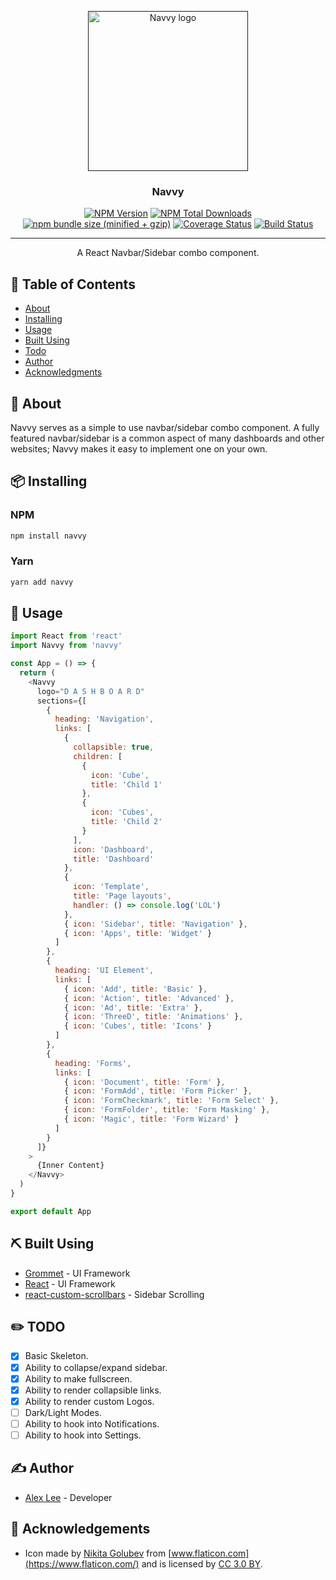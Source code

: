 <p align="center">
  <a href="" rel="noopener">
 <img width=256px height=256px src="https://github.com/alexlee-dev/navvy/raw/master/navvy.png" alt="Navvy logo"></a>
</p>

<h3 align="center">Navvy</h3>

<div align="center">

[![NPM Version][npm-image]][npm-url] [![NPM Total Downloads][npm-downloads]][npm-url] [![npm bundle size (minified + gzip)][size-image]][npm-url] [![Coverage Status](https://coveralls.io/repos/github/alexlee-dev/navvy/badge.svg?branch=master)](https://coveralls.io/github/alexlee-dev/navvy?branch=master) [![Build Status](https://travis-ci.org/alexlee-dev/navvy.svg?branch=master)](https://travis-ci.org/alexlee-dev/navvy.svg?branch=master)

</div>

---

<p align="center"> A React Navbar/Sidebar combo component.
    <br> 
</p>

## 📝 Table of Contents

- [About](#about)
- [Installing](#installing)
- [Usage](#usage)
- [Built Using](#built_using)
- [Todo](#todo)
- [Author](#author)
- [Acknowledgments](#acknowledgement)

## 🧐 About <a name="about"></a>

Navvy serves as a simple to use navbar/sidebar combo component. A fully featured navbar/sidebar is a common aspect of many dashboards and other websites; Navvy makes it easy to implement one on your own.

## 📦 Installing <a name="installing"></a>

### NPM

```sh
npm install navvy
```

### Yarn

```sh
yarn add navvy
```

## 🎈 Usage <a name="usage"></a>

```js
import React from 'react'
import Navvy from 'navvy'

const App = () => {
  return (
    <Navvy
      logo="D A S H B O A R D"
      sections={[
        {
          heading: 'Navigation',
          links: [
            {
              collapsible: true,
              children: [
                {
                  icon: 'Cube',
                  title: 'Child 1'
                },
                {
                  icon: 'Cubes',
                  title: 'Child 2'
                }
              ],
              icon: 'Dashboard',
              title: 'Dashboard'
            },
            {
              icon: 'Template',
              title: 'Page layouts',
              handler: () => console.log('LOL')
            },
            { icon: 'Sidebar', title: 'Navigation' },
            { icon: 'Apps', title: 'Widget' }
          ]
        },
        {
          heading: 'UI Element',
          links: [
            { icon: 'Add', title: 'Basic' },
            { icon: 'Action', title: 'Advanced' },
            { icon: 'Ad', title: 'Extra' },
            { icon: 'ThreeD', title: 'Animations' },
            { icon: 'Cubes', title: 'Icons' }
          ]
        },
        {
          heading: 'Forms',
          links: [
            { icon: 'Document', title: 'Form' },
            { icon: 'FormAdd', title: 'Form Picker' },
            { icon: 'FormCheckmark', title: 'Form Select' },
            { icon: 'FormFolder', title: 'Form Masking' },
            { icon: 'Magic', title: 'Form Wizard' }
          ]
        }
      ]}
    >
      {Inner Content}
    </Navvy>
  )
}

export default App
```

## ⛏️ Built Using <a name="built_using"></a>

- [Grommet](https://v2.grommet.io/) - UI Framework
- [React](https://reactjs.org/) - UI Framework
- [react-custom-scrollbars](https://malte-wessel.com/react-custom-scrollbars/) - Sidebar Scrolling

## ✏️ TODO <a name="todo">

- [x] Basic Skeleton.
- [x] Ability to collapse/expand sidebar.
- [x] Ability to make fullscreen.
- [x] Ability to render collapsible links.
- [x] Ability to render custom Logos.
- [ ] Dark/Light Modes.
- [ ] Ability to hook into Notifications.
- [ ] Ability to hook into Settings.

## ✍️ Author <a name="author"></a>

- [Alex Lee](https://github.com/alexlee-dev) - Developer

## 🎉 Acknowledgements <a name="acknowledgement"></a>

- Icon made by [Nikita Golubev](https://www.flaticon.com/authors/nikita-golubev) from [www.flaticon.com](https://www.flaticon.com/) and is licensed by [CC 3.0 BY](http://creativecommons.org/licenses/by/3.0/).

[npm-image]: https://img.shields.io/npm/v/navvy.svg
[npm-downloads]: https://img.shields.io/npm/dt/navvy.svg
[npm-url]: https://www.npmjs.com/package/navvy
[size-image]: https://img.shields.io/bundlephobia/minzip/navvy.svg
[navvy-icon]: https://github.com/alexlee-dev/navvy/raw/master/navvy.png
